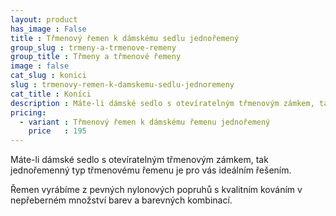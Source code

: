 ```yaml
---
layout: product
has_image : False
title : Třmenový řemen k dámskému sedlu jednořemený
group_slug : trmeny-a-trmenove-remeny
group_title : Třmeny a třmenové řemeny
image : false
cat_slug : konici
slug : trmenovy-remen-k-damskemu-sedlu-jednoremeny
cat_title : Koníci
description : Máte-li dámské sedlo s otevíratelným třmenovým zámkem, tak jednořemenný typ třmenovému řemenu je pro vás ideálním řešením.
pricing:
  - variant : Třmenový řemen k dámskému řemenu jednořemený
    price   : 195
---
```


Máte-li dámské sedlo s otevíratelným třmenovým zámkem, tak jednořemenný typ třmenovému řemenu je pro vás ideálním řešením.

Řemen vyrábíme z pevných nylonových popruhů s kvalitním kováním v nepřeberném množství barev a barevných kombinací.

